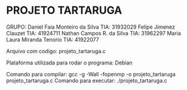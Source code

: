 # PROJETO TARTARUGA

GRUPO: 
Daniel Faia Monteiro da Silva TIA: 31932029
Felipe Jimenez Clauzet TIA: 41924711 
Nathan Campos R. da Silva TIA: 31962297 
Maria Laura Miranda Tenorio TIA: 41922077

Arquivo com codigo: projeto_tartaruga.c

Plataforma utilizada para rodar o programa: Debian

Comando para compilar: gcc -g -Wall -fopenmp -o projeto_tartaruga projeto_tartaruga.c
Comando para executar: ./projeto_tartaruga.c

